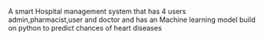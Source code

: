 A smart Hospital management system that has 4 users admin,pharmacist,user and doctor and has an Machine learning model build on python to predict chances of heart diseases
